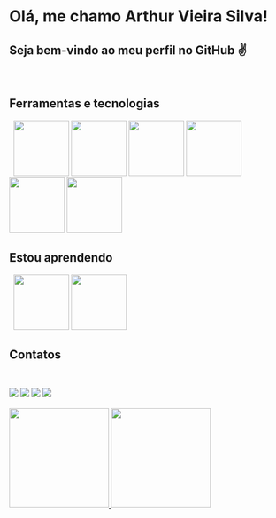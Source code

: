 # Olá, me chamo Arthur Vieira Silva!

## Seja bem-vindo ao meu perfil no GitHub ✌️
&nbsp;
&nbsp;
## Ferramentas e tecnologias
&nbsp;
<img src="https://cdn.jsdelivr.net/gh/devicons/devicon/icons/c/c-original.svg" width="100" height="100"/>
<img src="https://cdn.jsdelivr.net/gh/devicons/devicon/icons/html5/html5-original.svg" width="100" height="100" />
<img src="https://cdn.jsdelivr.net/gh/devicons/devicon/icons/css3/css3-original.svg" width="100" height="100"/>
<img src="https://cdn.jsdelivr.net/gh/devicons/devicon/icons/git/git-original.svg" width="100" height="100"/>
<img src="https://cdn.jsdelivr.net/gh/devicons/devicon/icons/github/github-original.svg" width="100" height="100"/>
<img src="https://cdn.jsdelivr.net/gh/devicons/devicon/icons/vscode/vscode-original.svg" width="100" height="100"/>
&nbsp;
&nbsp;
## Estou aprendendo
&nbsp;
<img src="https://cdn.jsdelivr.net/gh/devicons/devicon/icons/java/java-original-wordmark.svg" width="100" height="100"/>
<img src="https://cdn.jsdelivr.net/gh/devicons/devicon/icons/python/python-original-wordmark.svg" width="100" height="100"/>
&nbsp;
&nbsp;
## Contatos
&nbsp;
<div>
  <a href="https://youtube.com/@arthurvieirasilva451?si=5JNohpBN5_29ORAH" target="_blank"><img loading="lazy" src="https://img.shields.io/badge/YouTube-FF0000?style=for-the-badge&logo=youtube&logoColor=white" target="_blank"></a>
  <a href="https://instagram.com/seu-usuário-instagram-aqui" target="_blank"><img loading="lazy" src="https://img.shields.io/badge/-Instagram-%23E4405F?style=for-the-badge&logo=instagram&logoColor=white" target="_blank"></a>
  <a href = "mailto:arthursilvavieira03@gmail.com"><img loading="lazy" src="https://img.shields.io/badge/Gmail-D14836?style=for-the-badge&logo=gmail&logoColor=white" target="_blank"></a>
  <a href="https://www.linkedin.com/in/seu-usuário-linkedln-aqui" target="_blank"><img loading="lazy" src="https://img.shields.io/badge/-LinkedIn-%230077B5?style=for-the-badge&logo=linkedin&logoColor=white" target="_blank"></a>   
</div>
&nbsp;
&nbsp;
<div>
<a href="https://github.com/arthurvieirasilvaa">
<img loading="lazy" height="180em" src="https://github-readme-stats.vercel.app/api/top-langs/?username=arthurvieirasilvaa&layout=compact&langs_count=7&theme=dracula"/>
<img loading="lazy" height="180em" src="https://github-readme-stats.vercel.app/api?username=arthurvieirasilvaa&show_icons=true&theme=dracula&include_all_commits=true&count_private=true"/>
</div>
